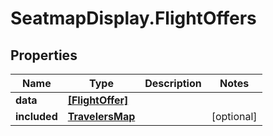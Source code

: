 # SeatmapDisplay.FlightOffers

## Properties

Name | Type | Description | Notes
------------ | ------------- | ------------- | -------------
**data** | [**[FlightOffer]**](FlightOffer.md) |  | 
**included** | [**TravelersMap**](TravelersMap.md) |  | [optional] 


